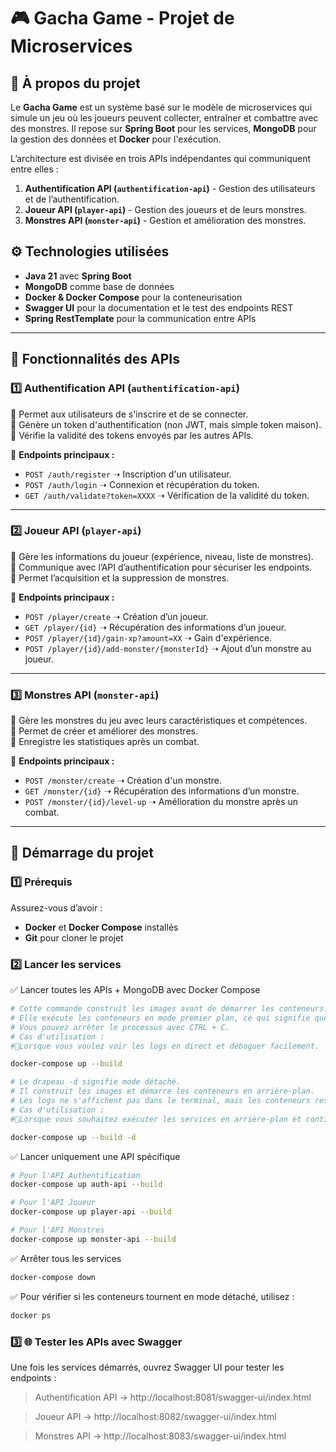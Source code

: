 # 🎮 Gacha Game - Projet de Microservices

## 📝 À propos du projet

Le **Gacha Game** est un système basé sur le modèle de microservices qui simule un jeu où les joueurs peuvent collecter, entraîner et combattre avec des monstres. Il repose sur **Spring Boot** pour les services, **MongoDB** pour la gestion des données et **Docker** pour l'exécution.

L’architecture est divisée en trois APIs indépendantes qui communiquent entre elles :

1. **Authentification API (`authentification-api`)** - Gestion des utilisateurs et de l’authentification.
2. **Joueur API (`player-api`)** - Gestion des joueurs et de leurs monstres.
3. **Monstres API (`monster-api`)** - Gestion et amélioration des monstres.

## ⚙️ Technologies utilisées

- **Java 21** avec **Spring Boot**
- **MongoDB** comme base de données
- **Docker & Docker Compose** pour la conteneurisation
- **Swagger UI** pour la documentation et le test des endpoints REST
- **Spring RestTemplate** pour la communication entre APIs

---

## 📌 Fonctionnalités des APIs

### 1️⃣ Authentification API (`authentification-api`)
🔹 Permet aux utilisateurs de s'inscrire et de se connecter.  
🔹 Génère un token d'authentification (non JWT, mais simple token maison).  
🔹 Vérifie la validité des tokens envoyés par les autres APIs.

📍 **Endpoints principaux :**
- `POST /auth/register` ➝ Inscription d'un utilisateur.
- `POST /auth/login` ➝ Connexion et récupération du token.
- `GET /auth/validate?token=XXXX` ➝ Vérification de la validité du token.

---

### 2️⃣ Joueur API (`player-api`)
🔹 Gère les informations du joueur (expérience, niveau, liste de monstres).  
🔹 Communique avec l’API d’authentification pour sécuriser les endpoints.  
🔹 Permet l’acquisition et la suppression de monstres.

📍 **Endpoints principaux :**
- `POST /player/create` ➝ Création d’un joueur.
- `GET /player/{id}` ➝ Récupération des informations d’un joueur.
- `POST /player/{id}/gain-xp?amount=XX` ➝ Gain d'expérience.
- `POST /player/{id}/add-monster/{monsterId}` ➝ Ajout d’un monstre au joueur.

---

### 3️⃣ Monstres API (`monster-api`)
🔹 Gère les monstres du jeu avec leurs caractéristiques et compétences.  
🔹 Permet de créer et améliorer des monstres.  
🔹 Enregistre les statistiques après un combat.

📍 **Endpoints principaux :**
- `POST /monster/create` ➝ Création d'un monstre.
- `GET /monster/{id}` ➝ Récupération des informations d’un monstre.
- `POST /monster/{id}/level-up` ➝ Amélioration du monstre après un combat.

---

## 🚀 Démarrage du projet

### 1️⃣ Prérequis
Assurez-vous d’avoir :
- **Docker** et **Docker Compose** installés
- **Git** pour cloner le projet

### 2️⃣ Lancer les services
 
✅ Lancer toutes les APIs + MongoDB avec Docker Compose
``` bash
# Cette commande construit les images avant de démarrer les conteneurs.
# Elle exécute les conteneurs en mode premier plan, ce qui signifie que les logs et la sortie sont affichés directement dans le terminal.
# Vous pouvez arrêter le processus avec CTRL + C.
# Cas d'utilisation : 
#🔹Lorsque vous voulez voir les logs en direct et déboguer facilement.

docker-compose up --build
```

``` bash
# Le drapeau -d signifie mode détaché.
# Il construit les images et démarre les conteneurs en arrière-plan.
# Les logs ne s'affichent pas dans le terminal, mais les conteneurs restent en cours d'exécution.
# Cas d'utilisation : 
#🔹Lorsque vous souhaitez exécuter les services en arrière-plan et continuer à utiliser le terminal pour autre chose.

docker-compose up --build -d
```

✅ Lancer uniquement une API spécifique
``` bash
# Pour l'API Authentification
docker-compose up auth-api --build   
```
``` bash
# Pour l'API Joueur
docker-compose up player-api --build 
```

``` bash
# Pour l'API Monstres
docker-compose up monster-api --build 
```

✅ Arrêter tous les services
``` bash
docker-compose down
```

✅ Pour vérifier si les conteneurs tournent en mode détaché, utilisez :

```bash
docker ps
```

### 3️⃣ 🌐 Tester les APIs avec Swagger

Une fois les services démarrés, ouvrez Swagger UI pour tester les endpoints :

> Authentification API → http://localhost:8081/swagger-ui/index.html

> Joueur API → http://localhost:8082/swagger-ui/index.html

> Monstres API → http://localhost:8083/swagger-ui/index.html





